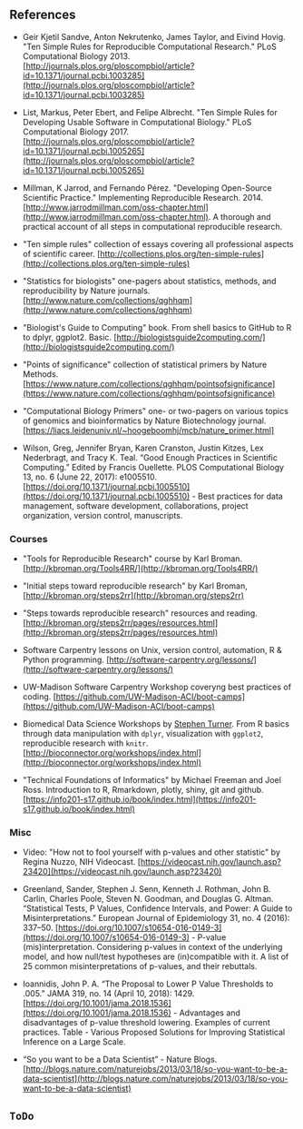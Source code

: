 

## References

- Geir Kjetil Sandve, Anton Nekrutenko, James Taylor, and Eivind Hovig. "Ten Simple Rules for Reproducible Computational Research." PLoS Computational Biology 2013. [http://journals.plos.org/ploscompbiol/article?id=10.1371/journal.pcbi.1003285](http://journals.plos.org/ploscompbiol/article?id=10.1371/journal.pcbi.1003285) 

- List, Markus, Peter Ebert, and Felipe Albrecht. "Ten Simple Rules for Developing Usable Software in Computational Biology." PLoS Computational Biology 2017. [http://journals.plos.org/ploscompbiol/article?id=10.1371/journal.pcbi.1005265](http://journals.plos.org/ploscompbiol/article?id=10.1371/journal.pcbi.1005265)

- Millman, K Jarrod, and Fernando Pérez. "Developing Open-Source Scientific Practice." Implementing Reproducible Research. 2014. [http://www.jarrodmillman.com/oss-chapter.html](http://www.jarrodmillman.com/oss-chapter.html). A thorough and practical account of all steps in computational reproducible research.

- "Ten simple rules" collection of essays covering all professional aspects of scientific career. [http://collections.plos.org/ten-simple-rules](http://collections.plos.org/ten-simple-rules)

- "Statistics for biologists" one-pagers about statistics, methods, and reproducibility by Nature journals. [http://www.nature.com/collections/qghhqm](http://www.nature.com/collections/qghhqm)

- "Biologist's Guide to Computing" book. From shell basics to GitHub to R to dplyr, ggplot2. Basic. [http://biologistsguide2computing.com/](http://biologistsguide2computing.com/)

- "Points of significance" collection of statistical primers by Nature Methods. [https://www.nature.com/collections/qghhqm/pointsofsignificance](https://www.nature.com/collections/qghhqm/pointsofsignificance)

- "Computational Biology Primers" one- or two-pagers on various topics of genomics and bioinformatics by Nature Biotechnology journal. [https://liacs.leidenuniv.nl/~hoogeboomhj/mcb/nature_primer.html]

- Wilson, Greg, Jennifer Bryan, Karen Cranston, Justin Kitzes, Lex Nederbragt, and Tracy K. Teal. “Good Enough Practices in Scientific Computing.” Edited by Francis Ouellette. PLOS Computational Biology 13, no. 6 (June 22, 2017): e1005510. [https://doi.org/10.1371/journal.pcbi.1005510](https://doi.org/10.1371/journal.pcbi.1005510) - Best practices for data management, software development, collaborations, project organization, version control, manuscripts.


### Courses

- "Tools for Reproducible Research" course by Karl Broman. [http://kbroman.org/Tools4RR/](http://kbroman.org/Tools4RR/) 

- "Initial steps toward reproducible research" by Karl Broman, [http://kbroman.org/steps2rr](http://kbroman.org/steps2rr)

- "Steps towards reproducible research" resources and reading. [http://kbroman.org/steps2rr/pages/resources.html](http://kbroman.org/steps2rr/pages/resources.html) 

- Software Carpentry lessons on Unix, version control, automation, R & Python programming. [http://software-carpentry.org/lessons/](http://software-carpentry.org/lessons/) 

- UW-Madison Software Carpentry Workshop coveryng best practices of coding. [https://github.com/UW-Madison-ACI/boot-camps](https://github.com/UW-Madison-ACI/boot-camps)

- Biomedical Data Science Workshops by [Stephen Turner](https://github.com/stephenturner/). From R basics through data manipulation with `dplyr`, visualization with `ggplot2`, reproducible research with `knitr`. [http://bioconnector.org/workshops/index.html](http://bioconnector.org/workshops/index.html) 

- "Technical Foundations of Informatics" by Michael Freeman and Joel Ross. Introduction to R, Rmarkdown, plotly, shiny, git and github. [https://info201-s17.github.io/book/index.html](https://info201-s17.github.io/book/index.html) 

### Misc

- Video: "How not to fool yourself with p-values and other statistic" by Regina Nuzzo, NIH Videocast. [https://videocast.nih.gov/launch.asp?23420](https://videocast.nih.gov/launch.asp?23420)

- Greenland, Sander, Stephen J. Senn, Kenneth J. Rothman, John B. Carlin, Charles Poole, Steven N. Goodman, and Douglas G. Altman. “Statistical Tests, P Values, Confidence Intervals, and Power: A Guide to Misinterpretations.” European Journal of Epidemiology 31, no. 4 (2016): 337–50. [https://doi.org/10.1007/s10654-016-0149-3](https://doi.org/10.1007/s10654-016-0149-3) - P-value (mis)interpretation. Considering p-values in context of the underlying model, and how null/test hypotheses are (in)compatible with it. A list of 25 common misinterpretations of p-values, and their rebuttals.

- Ioannidis, John P. A. “The Proposal to Lower P Value Thresholds to .005.” JAMA 319, no. 14 (April 10, 2018): 1429. [https://doi.org/10.1001/jama.2018.1536](https://doi.org/10.1001/jama.2018.1536) - Advantages and disadvantages of p-value threshold lowering. Examples of current practices. Table - Various Proposed Solutions for Improving Statistical Inference on a Large Scale.

- “So you want to be a Data Scientist” -  Nature Blogs. [http://blogs.nature.com/naturejobs/2013/03/18/so-you-want-to-be-a-data-scientist](http://blogs.nature.com/naturejobs/2013/03/18/so-you-want-to-be-a-data-scientist)

## `ToDo`



